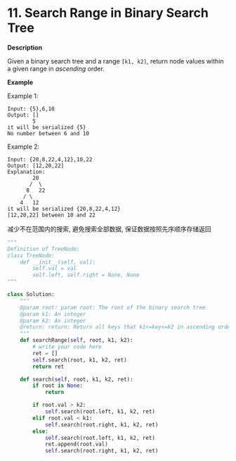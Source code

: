 # 11. Search Range in Binary Search Tree

**Description**

Given a binary search tree and a range `[k1, k2]`, return node values within a given range in *ascending* order.

**Example**

Example 1:

```
Input: {5},6,10
Output: []
        5
it will be serialized {5}
No number between 6 and 10
```

Example 2:

```
Input: {20,8,22,4,12},10,22
Output: [12,20,22]
Explanation:
        20
       /  \
      8   22
     / \
    4   12
it will be serialized {20,8,22,4,12}
[12,20,22] between 10 and 22
```

减少不在范围内的搜索, 避免搜索全部数据, 保证数据按照先序顺序存储返回

```python
"""
Definition of TreeNode:
class TreeNode:
    def __init__(self, val):
        self.val = val
        self.left, self.right = None, None
"""

class Solution:
    """
    @param root: param root: The root of the binary search tree
    @param k1: An integer
    @param k2: An integer
    @return: return: Return all keys that k1<=key<=k2 in ascending order
    """
    def searchRange(self, root, k1, k2):
        # write your code here
        ret = []
        self.search(root, k1, k2, ret)
        return ret

    def search(self, root, k1, k2, ret):
        if root is None:
            return

        if root.val > k2:
            self.search(root.left, k1, k2, ret)
        elif root.val < k1:
            self.search(root.right, k1, k2, ret)
        else:
            self.search(root.left, k1, k2, ret)
            ret.append(root.val)
            self.search(root.right, k1, k2, ret)
```
